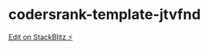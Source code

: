 # codersrank-template-jtvfnd

[Edit on StackBlitz ⚡️](https://stackblitz.com/edit/codersrank-template-jtvfnd)